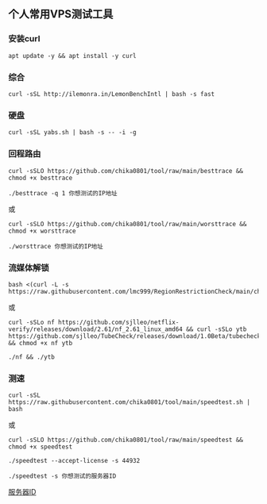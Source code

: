 ## 个人常用VPS测试工具

### 安装curl
```
apt update -y && apt install -y curl
```

### 综合
```
curl -sSL http://ilemonra.in/LemonBenchIntl | bash -s fast
```

### 硬盘
```
curl -sSL yabs.sh | bash -s -- -i -g
```

### 回程路由
```
curl -sSLO https://github.com/chika0801/tool/raw/main/besttrace && chmod +x besttrace
```
```
./besttrace -q 1 你想测试的IP地址
```
或
```
curl -sSLO https://github.com/chika0801/tool/raw/main/worsttrace && chmod +x worsttrace
```
```
./worsttrace 你想测试的IP地址
```

### 流媒体解锁
```
bash <(curl -L -s https://raw.githubusercontent.com/lmc999/RegionRestrictionCheck/main/check.sh)
```
或
```
curl -sSLo nf https://github.com/sjlleo/netflix-verify/releases/download/2.61/nf_2.61_linux_amd64 && curl -sSLo ytb  https://github.com/sjlleo/TubeCheck/releases/download/1.0Beta/tubecheck_1.0beta_linux_amd64 && chmod +x nf ytb
```
```
./nf && ./ytb
```

### 测速
```
curl -sSL https://raw.githubusercontent.com/chika0801/tool/main/speedtest.sh | bash
```
或
```
curl -sSLO https://github.com/chika0801/tool/raw/main/speedtest && chmod +x speedtest
```
```
./speedtest --accept-license -s 44932
```
```
./speedtest -s 你想测试的服务器ID
```
[服务器ID](https://bench.im/data.html)
